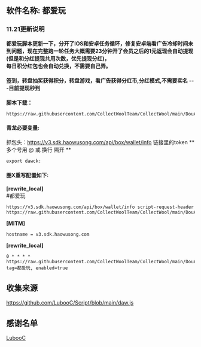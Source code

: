 ## 软件名称: **都爱玩** 
### 11.21更新说明

**都爱玩脚本更新一下，分开了IOS和安卓任务循环，修复安卓端看广告冷却时间未到问题，现在完整跑一轮任务大概需要23分钟开了会员之后的1元返现会自动提现(但是和分红提现共用次数，优先提现分红)，  
每日积分红包也会自动兑换，不需要自己弄。**

#### 签到，转盘抽奖获得积分，转盘游戏，看广告获得分红币,分红模式,不需要实名 ---目前提现秒到


**脚本下载：**  
```
https://raw.githubusercontent.com/CollectWoolTeam/CollectWool/main/DouAiWan/daw.js
```

#### 青龙必要变量:  
抓包头：https://v3.sdk.haowusong.com/api/box/wallet/info 链接里的token
**多个号用 @ 或 换行 隔开 **
```
export dawck: 
```
#### 圈X重写配置如下:  
**[rewrite_local]**  
#都爱玩  
```
https://v3.sdk.haowusong.com/api/box/wallet/info script-request-header https://raw.githubusercontent.com/CollectWoolTeam/CollectWool/main/DouAiWan/daw.js`
```
  
**[MITM]**  
```
hostname = v3.sdk.haowusong.com
```  
  
**[rewrite_local]**  
```
0 * * * * https://raw.githubusercontent.com/CollectWoolTeam/CollectWool/main/DouAiWan/daw.js, tag=都爱玩, enabled=true
```


## 收集来源

https://github.com/LubooC/Script/blob/main/daw.js

## 感谢名单  

[LubooC](https://github.com/LubooC)
